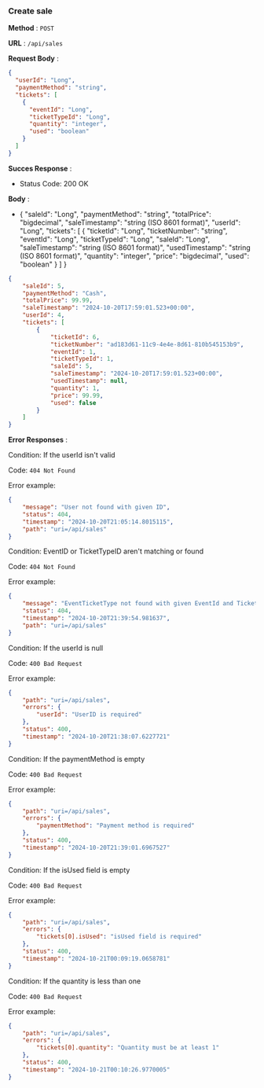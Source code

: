 ### Create sale
**Method** : `POST`

**URL** : `/api/sales`

**Request Body** :
```json
{
  "userId": "Long",
  "paymentMethod": "string",
  "tickets": [
    {
      "eventId": "Long",
      "ticketTypeId": "Long",
      "quantity": "integer",
      "used": "boolean"
    }
  ]
}
```

**Succes Response** :

- Status Code: 200 OK

**Body** : 

- {
  "saleId": "Long",
  "paymentMethod": "string",
  "totalPrice": "bigdecimal",
  "saleTimestamp": "string (ISO 8601 format)",
  "userId": "Long",
  "tickets": [
    {
      "ticketId": "Long",
      "ticketNumber": "string",
      "eventId": "Long",
      "ticketTypeId": "Long",
      "saleId": "Long",
      "saleTimestamp": "string (ISO 8601 format)",
      "usedTimestamp": "string (ISO 8601 format)",
      "quantity": "integer",
      "price": "bigdecimal",
      "used": "boolean"
    }
  ]
}



```json
{
    "saleId": 5,
    "paymentMethod": "Cash",
    "totalPrice": 99.99,
    "saleTimestamp": "2024-10-20T17:59:01.523+00:00",
    "userId": 4,
    "tickets": [
        {
            "ticketId": 6,
            "ticketNumber": "ad183d61-11c9-4e4e-8d61-810b545153b9",
            "eventId": 1,
            "ticketTypeId": 1,
            "saleId": 5,
            "saleTimestamp": "2024-10-20T17:59:01.523+00:00",
            "usedTimestamp": null,
            "quantity": 1,
            "price": 99.99,
            "used": false
        }
    ]
}

```

**Error Responses** :

Condition: If the userId isn't valid

Code: ```404 Not Found``` 

Error example:
```json
{
    "message": "User not found with given ID",
    "status": 404,
    "timestamp": "2024-10-20T21:05:14.8015115",
    "path": "uri=/api/sales"
}
```

Condition: EventID or TicketTypeID aren't matching or found

Code: ```404 Not Found``` 

Error example:
```json
{
    "message": "EventTicketType not found with given EventId and TicketTypeId",
    "status": 404,
    "timestamp": "2024-10-20T21:39:54.981637",
    "path": "uri=/api/sales"
}
```

Condition: If the userId is null

Code: ```400 Bad Request``` 

Error example:
```json
{
    "path": "uri=/api/sales",
    "errors": {
        "userId": "UserID is required"
    },
    "status": 400,
    "timestamp": "2024-10-20T21:38:07.6227721"
}
```

Condition: If the paymentMethod is empty

Code: ```400 Bad Request``` 

Error example:
```json
{
    "path": "uri=/api/sales",
    "errors": {
        "paymentMethod": "Payment method is required"
    },
    "status": 400,
    "timestamp": "2024-10-20T21:39:01.6967527"
}
```

Condition: If the isUsed field is empty

Code: ```400 Bad Request``` 

Error example:
```json
{
    "path": "uri=/api/sales",
    "errors": {
        "tickets[0].isUsed": "isUsed field is required"
    },
    "status": 400,
    "timestamp": "2024-10-21T00:09:19.0658781"
}
```

Condition: If the quantity is less than one

Code: ```400 Bad Request``` 

Error example:
```json
{
    "path": "uri=/api/sales",
    "errors": {
        "tickets[0].quantity": "Quantity must be at least 1"
    },
    "status": 400,
    "timestamp": "2024-10-21T00:10:26.9770005"
}
```